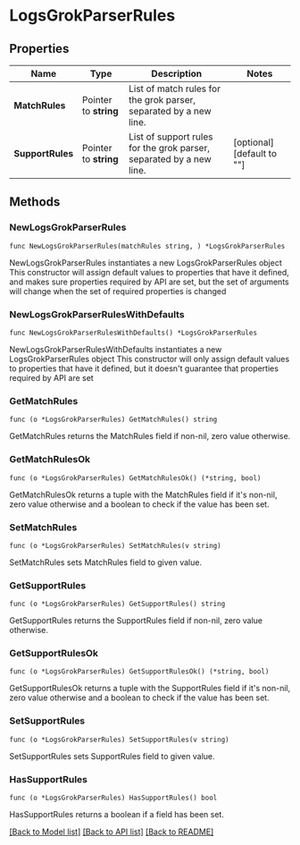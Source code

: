# LogsGrokParserRules

## Properties

Name | Type | Description | Notes
------------ | ------------- | ------------- | -------------
**MatchRules** | Pointer to **string** | List of match rules for the grok parser, separated by a new line. | 
**SupportRules** | Pointer to **string** | List of support rules for the grok parser, separated by a new line. | [optional] [default to ""]

## Methods

### NewLogsGrokParserRules

`func NewLogsGrokParserRules(matchRules string, ) *LogsGrokParserRules`

NewLogsGrokParserRules instantiates a new LogsGrokParserRules object
This constructor will assign default values to properties that have it defined,
and makes sure properties required by API are set, but the set of arguments
will change when the set of required properties is changed

### NewLogsGrokParserRulesWithDefaults

`func NewLogsGrokParserRulesWithDefaults() *LogsGrokParserRules`

NewLogsGrokParserRulesWithDefaults instantiates a new LogsGrokParserRules object
This constructor will only assign default values to properties that have it defined,
but it doesn't guarantee that properties required by API are set

### GetMatchRules

`func (o *LogsGrokParserRules) GetMatchRules() string`

GetMatchRules returns the MatchRules field if non-nil, zero value otherwise.

### GetMatchRulesOk

`func (o *LogsGrokParserRules) GetMatchRulesOk() (*string, bool)`

GetMatchRulesOk returns a tuple with the MatchRules field if it's non-nil, zero value otherwise
and a boolean to check if the value has been set.

### SetMatchRules

`func (o *LogsGrokParserRules) SetMatchRules(v string)`

SetMatchRules sets MatchRules field to given value.


### GetSupportRules

`func (o *LogsGrokParserRules) GetSupportRules() string`

GetSupportRules returns the SupportRules field if non-nil, zero value otherwise.

### GetSupportRulesOk

`func (o *LogsGrokParserRules) GetSupportRulesOk() (*string, bool)`

GetSupportRulesOk returns a tuple with the SupportRules field if it's non-nil, zero value otherwise
and a boolean to check if the value has been set.

### SetSupportRules

`func (o *LogsGrokParserRules) SetSupportRules(v string)`

SetSupportRules sets SupportRules field to given value.

### HasSupportRules

`func (o *LogsGrokParserRules) HasSupportRules() bool`

HasSupportRules returns a boolean if a field has been set.


[[Back to Model list]](../README.md#documentation-for-models) [[Back to API list]](../README.md#documentation-for-api-endpoints) [[Back to README]](../README.md)


